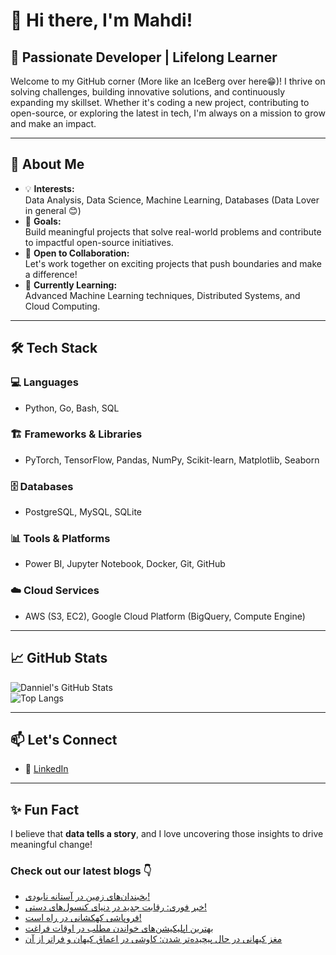 # 👋 Hi there, I'm Mahdi!

## 🚀 Passionate Developer | Lifelong Learner

Welcome to my GitHub corner (More like an IceBerg over here😁)! I thrive on solving challenges, building innovative solutions, and continuously expanding my skillset. Whether it's coding a new project, contributing to open-source, or exploring the latest in tech, I'm always on a mission to grow and make an impact.

---

## 🌟 About Me

- 💡 **Interests:**  
  Data Analysis, Data Science, Machine Learning, Databases (Data Lover in general 😊)  
- 🎯 **Goals:**  
  Build meaningful projects that solve real-world problems and contribute to impactful open-source initiatives.  
- 🤝 **Open to Collaboration:**  
  Let's work together on exciting projects that push boundaries and make a difference!  
- 🌱 **Currently Learning:**  
  Advanced Machine Learning techniques, Distributed Systems, and Cloud Computing.  

---

## 🛠️ Tech Stack

### 💻 Languages  
- Python, Go, Bash, SQL  

### 🏗️ Frameworks & Libraries  
- PyTorch, TensorFlow, Pandas, NumPy, Scikit-learn, Matplotlib, Seaborn  

### 🗄️ Databases  
- PostgreSQL, MySQL, SQLite  

### 📊 Tools & Platforms  
- Power BI, Jupyter Notebook, Docker, Git, GitHub  

### ☁️ Cloud Services  
- AWS (S3, EC2), Google Cloud Platform (BigQuery, Compute Engine)  

---

## 📈 GitHub Stats  

![Danniel's GitHub Stats](https://github-readme-stats.vercel.app/api?username=Danniel4ev&show_icons=true&theme=radical)  
![Top Langs](https://github-readme-stats.vercel.app/api/top-langs/?username=Danniel4ev&layout=compact&theme=radical)  

---

## 📫 Let's Connect  

- 💼 [LinkedIn](https://www.linkedin.com/in/mahdi-yaghoubi-zadeh-26b442287/)

---

## ✨ Fun Fact  

I believe that **data tells a story**, and I love uncovering those insights to drive meaningful change!



### Check out our latest blogs 👇

<!-- BLOG-POST-LIST:START -->
- [یخبندان‌های زمین در آستانه نابودی!](https://cyberuni.ir/blog/%DB%8C%D8%AE%D8%A8%D9%86%D8%AF%D8%A7%D9%86%D9%87%D8%A7%DB%8C-%D8%B2%D9%85%DB%8C%D9%86-%D8%AF%D8%B1-%D8%A2%D8%B3%D8%AA%D8%A7%D9%86%D9%87-%D9%86%D8%A7%D8%A8%D9%88%D8%AF%DB%8C/)
- [خبر فوری: رقابت جدید در دنیای کنسول‌های دستی!](https://cyberuni.ir/blog/%D8%AE%D8%A8%D8%B1-%D9%81%D9%88%D8%B1%DB%8C-%D8%B1%D9%82%D8%A7%D8%A8%D8%AA-%D8%AC%D8%AF%DB%8C%D8%AF-%D8%AF%D8%B1-%D8%AF%D9%86%DB%8C%D8%A7%DB%8C-%DA%A9%D9%86%D8%B3%D9%88%D9%84%D9%87%D8%A7%DB%8C-%D8%AF%D8%B3%D8%AA%DB%8C/)
- [فروپاشی کهکشانی در راه است!](https://cyberuni.ir/blog/%D9%81%D8%B1%D9%88%D9%BE%D8%A7%D8%B4%DB%8C-%DA%A9%D9%87%DA%A9%D8%B4%D8%A7%D9%86%DB%8C-%D8%AF%D8%B1-%D8%B1%D8%A7%D9%87-%D8%A7%D8%B3%D8%AA/)
- [بهترین اپلیکیشن‌های خواندن مطلب در اوقات فراغت](https://cyberuni.ir/blog/%D8%A8%D9%87%D8%AA%D8%B1%DB%8C%D9%86-%D8%A7%D9%BE%D9%84%DB%8C%DA%A9%DB%8C%D8%B4%D9%86%D9%87%D8%A7%DB%8C-%D8%AE%D9%88%D8%A7%D9%86%D8%AF%D9%86-%D9%85%D8%B7%D9%84%D8%A8-%D8%AF%D8%B1-%D8%A7%D9%88%D9%82%D8%A7%D8%AA-%D9%81%D8%B1%D8%A7%D8%BA%D8%AA/)
- [مغز کیهانی در حال پیچیده‌تر شدن: کاوشی در اعماق کیهان و فراتر از آن](https://cyberuni.ir/blog/%D9%85%D8%BA%D8%B2-%DA%A9%DB%8C%D9%87%D8%A7%D9%86%DB%8C-%D8%AF%D8%B1-%D8%AD%D8%A7%D9%84-%D9%BE%DB%8C%DA%86%DB%8C%D8%AF%D9%87%D8%AA%D8%B1-%D8%B4%D8%AF%D9%86-%DA%A9%D8%A7%D9%88%D8%B4%DB%8C-%D8%AF%D8%B1-%D8%A7%D8%B9%D9%85%D8%A7%D9%82-%DA%A9%DB%8C%D9%87%D8%A7%D9%86-%D9%88-%D9%81%D8%B1%D8%A7%D8%AA%D8%B1-%D8%A7%D8%B2-%D8%A2%D9%86/)
<!-- BLOG-POST-LIST:END -->
